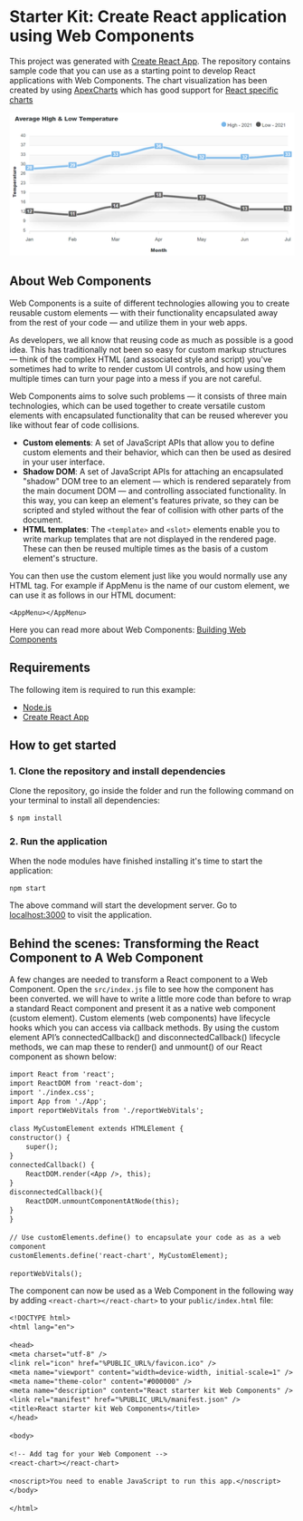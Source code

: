# Starter Kit: Create React application using Web Components

This project was generated with [Create React App](https://reactjs.org/docs/create-a-new-react-app.html). The repository contains sample code that you can use as a starting point to develop React applications with Web Components. The chart visualization has been created by using [ApexCharts](https://apexcharts.com/) which has good support for [React specific charts](https://apexcharts.com/react-chart-demos/)

![Chart](./public/chart.PNG)

## About Web Components

Web Components is a suite of different technologies allowing you to create reusable custom elements — with their functionality encapsulated away from the rest of your code — and utilize them in your web apps.

As developers, we all know that reusing code as much as possible is a good idea. This has traditionally not been so easy for custom markup structures — think of the complex HTML (and associated style and script) you've sometimes had to write to render custom UI controls, and how using them multiple times can turn your page into a mess if you are not careful.

Web Components aims to solve such problems — it consists of three main technologies, which can be used together to create versatile custom elements with encapsulated functionality that can be reused wherever you like without fear of code collisions.

* **Custom elements**: A set of JavaScript APIs that allow you to define custom elements and their behavior, which can then be used as desired in your user interface.
* **Shadow DOM**: A set of JavaScript APIs for attaching an encapsulated "shadow" DOM tree to an element — which is rendered separately from the main document DOM — and controlling associated functionality. In this way, you can keep an element's features private, so they can be scripted and styled without the fear of collision with other parts of the document.
* **HTML templates**: The `<template>` and `<slot>` elements enable you to write markup templates that are not displayed in the rendered page. These can then be reused multiple times as the basis of a custom element's structure.

You can then use the custom element just like you would normally use any HTML tag. For example if AppMenu is the name of our custom element, we can use it as follows in our HTML document:

```
<AppMenu></AppMenu>
```

Here you can read more about Web Components: [Building Web Components](https://developer.mozilla.org/en-US/docs/Web/Web_Components#concepts_and_usage)

## Requirements

The following item is required to run this example:

* [Node.js](https://nodejs.org/)
* [Create React App](https://reactjs.org/docs/create-a-new-react-app.html)

## How to get started

### 1. Clone the repository and install dependencies

Clone the repository, go inside the folder and run the following command on your terminal to install all dependencies:
```bash
$ npm install
```

### 2. Run the application

When the node modules have finished installing it's time to start the application:
```
npm start
```

The above command will start the development server. Go to [localhost:3000](http://localhost:3000/) to visit the application.

## Behind the scenes: Transforming the React Component to A Web Component

A few changes are needed to transform a React component to a Web Component. Open the `src/index.js` file to see how the component has been converted. we will have to write a little more code than before to wrap a standard React component and present it as a native web component (custom element). Custom elements (web components) have lifecycle hooks which you can access via callback methods.
By using the custom element API’s connectedCallback() and disconnectedCallback() lifecycle methods, we can map these to render() and unmount() of our React component as shown below: 

    import React from 'react';
    import ReactDOM from 'react-dom';
    import './index.css';
    import App from './App';
    import reportWebVitals from './reportWebVitals';

    class MyCustomElement extends HTMLElement {
    constructor() {
        super();
    }
    connectedCallback() {
        ReactDOM.render(<App />, this);
    }
    disconnectedCallback(){
        ReactDOM.unmountComponentAtNode(this);
    }
    }

    // Use customElements.define() to encapsulate your code as as a web component
    customElements.define('react-chart', MyCustomElement);

    reportWebVitals();

The component can now be used as a Web Component in the following way by adding `<react-chart></react-chart>` to your `public/index.html` file:

    <!DOCTYPE html>
    <html lang="en">

    <head>
    <meta charset="utf-8" />
    <link rel="icon" href="%PUBLIC_URL%/favicon.ico" />
    <meta name="viewport" content="width=device-width, initial-scale=1" />
    <meta name="theme-color" content="#000000" />
    <meta name="description" content="React starter kit Web Components" />
    <link rel="manifest" href="%PUBLIC_URL%/manifest.json" />
    <title>React starter kit Web Components</title>
    </head>

    <body>

    <!-- Add tag for your Web Component -->
    <react-chart></react-chart>

    <noscript>You need to enable JavaScript to run this app.</noscript>
    </body>

    </html>